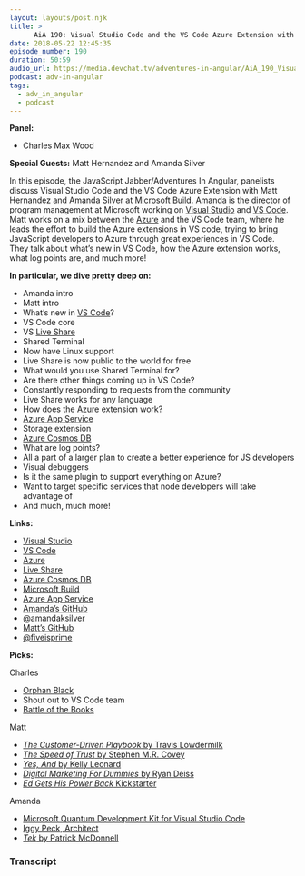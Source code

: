 ```yaml
---
layout: layouts/post.njk
title: >
      AiA 190: Visual Studio Code and the VS Code Azure Extension with Matt Hernandez and Amanda Silver LIVE at Microsoft Build
date: 2018-05-22 12:45:35
episode_number: 190
duration: 50:59
audio_url: https://media.devchat.tv/adventures-in-angular/AiA_190_Visual_Studio_Code_and_the_VS_Code_Azure_Extension_with_Matt_Hernandez_and_Amanda_Silver_LIVE_at_Microsoft_Build.mp3
podcast: adv-in-angular
tags: 
  - adv_in_angular
  - podcast
---
```


 **Panel:**

- Charles Max Wood

**Special Guests:** Matt Hernandez and Amanda Silver

In this episode, the JavaScript Jabber/Adventures In Angular, panelists discuss Visual Studio Code and the VS Code Azure Extension with Matt Hernandez and Amanda Silver at [Microsoft Build](https://www.microsoft.com/en-us/build). Amanda is the director of program management at Microsoft working on [Visual Studio](https://www.visualstudio.com/) and [VS Code](https://code.visualstudio.com/). Matt works on a mix between the [Azure](https://azure.microsoft.com/en-us/?v=18.20) and the VS Code team, where he leads the effort to build the Azure extensions in VS code, trying to bring JavaScript developers to Azure through great experiences in VS Code. They talk about what’s new in VS Code, how the Azure extension works, what log points are, and much more!

**In particular, we dive pretty deep on:**

- Amanda intro
- Matt intro
- What’s new in [VS Code](https://code.visualstudio.com/)?
- VS Code core
- VS [Live Share](https://www.visualstudio.com/services/live-share/)
- Shared Terminal
- Now have Linux support
- Live Share is now public to the world for free
- What would you use Shared Terminal for?
- Are there other things coming up in VS Code?
- Constantly responding to requests from the community
- Live Share works for any language
- How does the [Azure](https://azure.microsoft.com/en-us/?v=18.20) extension work?
- [Azure App Service](https://azure.microsoft.com/en-us/services/app-service/)
- Storage extension
- [Azure Cosmos DB](https://azure.microsoft.com/en-us/services/cosmos-db/)
- What are log points?
- All a part of a larger plan to create a better experience for JS developers
- Visual debuggers
- Is it the same plugin to support everything on Azure?
- Want to target specific services that node developers will take advantage of
- And much, much more! 

**Links:**

- [Visual Studio](https://www.visualstudio.com/)
- [VS Code](https://code.visualstudio.com/)
- [Azure](https://azure.microsoft.com/en-us/?v=18.20)
- [Live Share](https://www.visualstudio.com/services/live-share/)
- [Azure Cosmos DB](https://azure.microsoft.com/en-us/services/cosmos-db/)
- [Microsoft Build](https://www.microsoft.com/en-us/build)
- [Azure App Service](https://azure.microsoft.com/en-us/services/app-service/)
- [Amanda’s GitHub](https://github.com/AmandaSilver)
- [@amandaksilver](https://twitter.com/amandaksilver?ref_src=twsrc%255Egoogle%257Ctwcamp%255Eserp%257Ctwgr%255Eauthor)
- [Matt’s GitHub](https://github.com/fiveisprime)
- [@fiveisprime](https://twitter.com/fiveisprime?lang=en)

**Picks:**

Charles

- [Orphan Black](http://www.bbcamerica.com/shows/orphan-black)
- Shout out to VS Code team
- [Battle of the Books](http://www.battleofthebooks.org/)

Matt

- [_The Customer-Driven Playbook_ by Travis Lowdermilk](https://www.amazon.com/Customer-Driven-Playbook-Converting-Customer-Successful/dp/149198127X)
- [_The Speed of Trust_ by Stephen M.R. Covey](https://www.amazon.com/SPEED-TRUST-Thing-Changes-Everything/dp/1416549005)
- [_Yes, And_ by Kelly Leonard](https://www.amazon.com/Yes-Improvisation-Reverses-Creativity-Collaboration-Lessons/dp/0062248545)
- [_Digital Marketing For Dummies_ by Ryan Deiss](https://www.amazon.com/Digital-Marketing-Dummies-Business-Personal/dp/1119235596)
- [_Ed Gets His Power Back_ Kickstarter](https://www.kickstarter.com/projects/carrotpantspress/ed-gets-his-power-back-an-electrifying-tale-for-ma)

Amanda

- [Microsoft Quantum Development Kit for Visual Studio Code](https://marketplace.visualstudio.com/items?itemName=quantum.quantum-devkit-vscode)
- [Iggy Peck, Architect](https://www.amazon.com/Iggy-Peck-Architect-Andrea-Beaty/dp/081091106X)
- [_Tek_ by Patrick McDonnell](https://www.amazon.com/Tek-Modern-Cave-Patrick-McDonnell/dp/0316338052)


### Transcript


